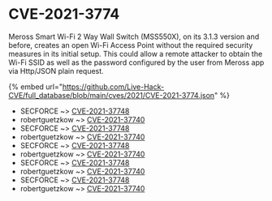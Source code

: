 # CVE-2021-3774

Meross Smart Wi-Fi 2 Way Wall Switch (MSS550X), on its 3.1.3 version and before, creates an open Wi-Fi Access Point without the required security measures in its initial setup. This could allow a remote attacker to obtain the Wi-Fi SSID as well as the password configured by the user from Meross app via Http/JSON plain request.

{% embed url="https://github.com/Live-Hack-CVE/full_database/blob/main/cves/2021/CVE-2021-3774.json" %}


* SECFORCE ~> [CVE-2021-37748](https://www.alice-snow.ru/2021/database/cve-2021-3774/cve-2021-37748-secforce)
* robertguetzkow ~> [CVE-2021-37740](https://www.alice-snow.ru/2021/database/cve-2021-3774/cve-2021-37740-robertguetzkow)
* SECFORCE ~> [CVE-2021-37748](https://www.alice-snow.ru/2021/database/cve-2021-3774/cve-2021-37748-secforce)
* robertguetzkow ~> [CVE-2021-37740](https://www.alice-snow.ru/2021/database/cve-2021-3774/cve-2021-37740-robertguetzkow)
* SECFORCE ~> [CVE-2021-37748](https://www.alice-snow.ru/2021/database/cve-2021-3774/cve-2021-37748-secforce)
* robertguetzkow ~> [CVE-2021-37740](https://www.alice-snow.ru/2021/database/cve-2021-3774/cve-2021-37740-robertguetzkow)
* SECFORCE ~> [CVE-2021-37748](https://www.alice-snow.ru/2021/database/cve-2021-3774/cve-2021-37748-secforce)
* robertguetzkow ~> [CVE-2021-37740](https://www.alice-snow.ru/2021/database/cve-2021-3774/cve-2021-37740-robertguetzkow)
* SECFORCE ~> [CVE-2021-37748](https://www.alice-snow.ru/2021/database/cve-2021-3774/cve-2021-37748-secforce)
* robertguetzkow ~> [CVE-2021-37740](https://www.alice-snow.ru/2021/database/cve-2021-3774/cve-2021-37740-robertguetzkow)